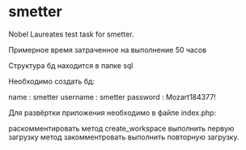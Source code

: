 # smetter
Nobel Laureates test task for smetter.

Примерное время затраченное на выполнение 50 часов

Структура бд находится в папке sql

Необходимо создать бд:

name : smetter
username : smetter
password : Mozart184377!


Для развёртки приложения необходимо в файле index.php: 

раскомментировать метод create_workspace
выполнить первую загрузку
метод закомментровать
выполнить повторную загрузку.


